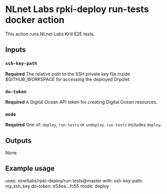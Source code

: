 # NLnet Labs rpki-deploy run-tests docker action

This action runs NLnet Labs Krill E2E tests.

## Inputs

### `ssh-key-path`

**Required** The relative path to the SSH private key file inside $GITHUB_WORKSPACE for accessing the deployed Drpolet.

### `do-token`

**Required** A Digital Ocean API token for creating Digital Ocean resources.

### `mode`

**Required** One of: `deploy`, `run-tests` or `undeploy`. `run-tests` includes `deploy`.

## Outputs

None.

## Example usage

uses: nlnetlabs/rpki-deploy/run-tests@master
with:
  ssh-key-path: my_ssh_key
  do-token: e54ea...fc55
  mode: deploy